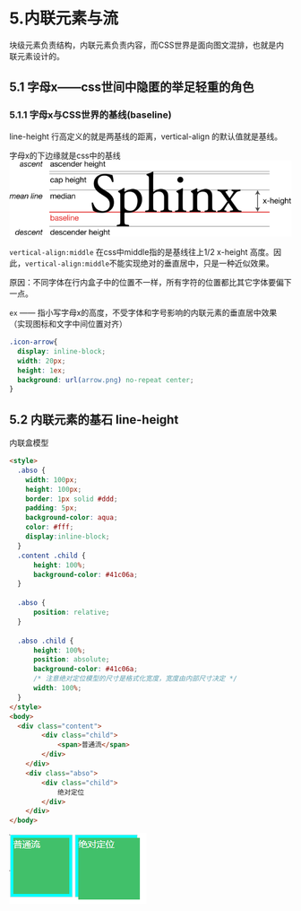 # 5.内联元素与流

块级元素负责结构，内联元素负责内容，而CSS世界是面向图文混排，也就是内联元素设计的。

## 5.1 字母x——css世间中隐匿的举足轻重的角色

### 5.1.1 字母x与CSS世界的基线(baseline)

line-height 行高定义的就是两基线的距离，vertical-align 的默认值就是基线。

字母x的下边缘就是css中的基线
![x-height](./img/Typography_Line_Terms.svg)

`vertical-align:middle` 在css中middle指的是基线往上1/2 x-height 高度。因此，`vertical-align:middle`不能实现绝对的垂直居中，只是一种近似效果。

原因：不同字体在行内盒子中的位置不一样，所有字符的位置都比其它字体要偏下一点。

`ex` —— 指小写字母x的高度，不受字体和字号影响的内联元素的垂直居中效果（实现图标和文字中间位置对齐）

```css
.icon-arrow{
  display: inline-block;
  width: 20px;
  height: 1ex;
  background: url(arrow.png) no-repeat center;
}
```

## 5.2 内联元素的基石 line-height

内联盒模型
```html
<style>
  .abso {
    width: 100px;
    height: 100px;
    border: 1px solid #ddd;
    padding: 5px;
    background-color: aqua;
    color: #fff;
    display:inline-block;
  }
  .content .child {
      height: 100%;
      background-color: #41c06a;
  }

  .abso {
      position: relative;
  }

  .abso .child {
      height: 100%;
      position: absolute;
      background-color: #41c06a;
      /* 注意绝对定位模型的尺寸是格式化宽度，宽度由内部尺寸决定 */
      width: 100%;
  }
</style>
<body>
  <div class="content">
        <div class="child">
            <span>普通流</span>
        </div>
    </div>
    <div class="abso">
        <div class="child">
            绝对定位
        </div>
    </div>
</body>
```
![height百分比值的计算](img/height百分比值.png)